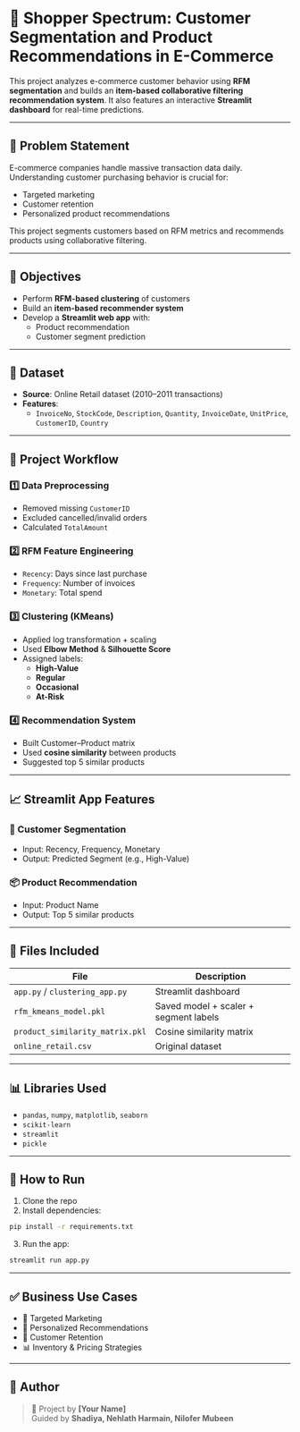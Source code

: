 
# 🛒 Shopper Spectrum: Customer Segmentation and Product Recommendations in E-Commerce

This project analyzes e-commerce customer behavior using **RFM segmentation** and builds an **item-based collaborative filtering recommendation system**. It also features an interactive **Streamlit dashboard** for real-time predictions.

---

## 📌 Problem Statement

E-commerce companies handle massive transaction data daily. Understanding customer purchasing behavior is crucial for:
- Targeted marketing
- Customer retention
- Personalized product recommendations

This project segments customers based on RFM metrics and recommends products using collaborative filtering.

---

## 🎯 Objectives

- Perform **RFM-based clustering** of customers  
- Build an **item-based recommender system**  
- Develop a **Streamlit web app** with:
  - Product recommendation
  - Customer segment prediction

---

## 📂 Dataset

- **Source**: Online Retail dataset (2010–2011 transactions)
- **Features**:
  - `InvoiceNo`, `StockCode`, `Description`, `Quantity`, `InvoiceDate`, `UnitPrice`, `CustomerID`, `Country`

---

## 🧪 Project Workflow

### 1️⃣ Data Preprocessing
- Removed missing `CustomerID`
- Excluded cancelled/invalid orders
- Calculated `TotalAmount`

### 2️⃣ RFM Feature Engineering
- `Recency`: Days since last purchase
- `Frequency`: Number of invoices
- `Monetary`: Total spend

### 3️⃣ Clustering (KMeans)
- Applied log transformation + scaling
- Used **Elbow Method** & **Silhouette Score**
- Assigned labels:
  - **High-Value**
  - **Regular**
  - **Occasional**
  - **At-Risk**

### 4️⃣ Recommendation System
- Built Customer–Product matrix
- Used **cosine similarity** between products
- Suggested top 5 similar products

---

## 📈 Streamlit App Features

### 🧍 Customer Segmentation
- Input: Recency, Frequency, Monetary
- Output: Predicted Segment (e.g., High-Value)

### 📦 Product Recommendation
- Input: Product Name
- Output: Top 5 similar products

---

## 📁 Files Included

| File                          | Description                           |
|-------------------------------|----------------------------------------|
| `app.py` / `clustering_app.py`| Streamlit dashboard                    |
| `rfm_kmeans_model.pkl`        | Saved model + scaler + segment labels |
| `product_similarity_matrix.pkl` | Cosine similarity matrix              |
| `online_retail.csv`           | Original dataset                       |

---

## 📊 Libraries Used

- `pandas`, `numpy`, `matplotlib`, `seaborn`
- `scikit-learn`
- `streamlit`
- `pickle`

---

## 🚀 How to Run

1. Clone the repo
2. Install dependencies:
```bash
pip install -r requirements.txt
```
3. Run the app:
```bash
streamlit run app.py
```

---

## ✅ Business Use Cases

- 🎯 Targeted Marketing
- 💬 Personalized Recommendations
- 🔁 Customer Retention
- 📊 Inventory & Pricing Strategies

---

## 🧠 Author

> 📘 Project by **[Your Name]**  
> Guided by **Shadiya, Nehlath Harmain, Nilofer Mubeen**
